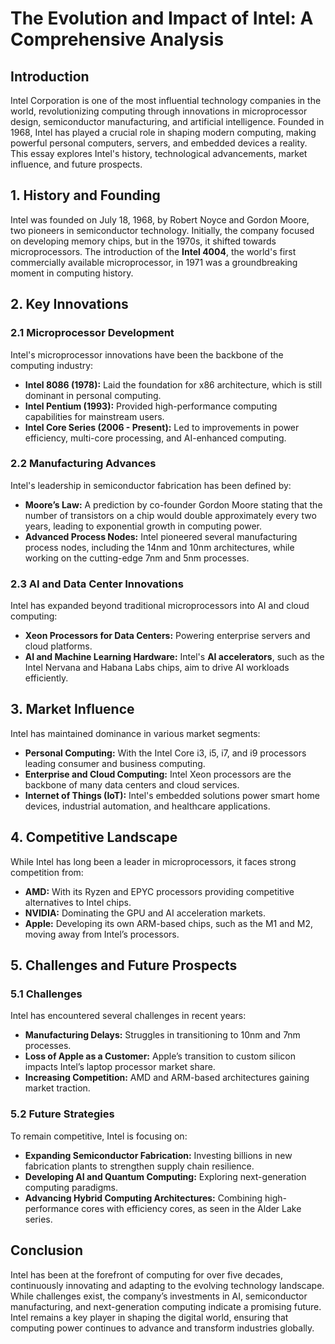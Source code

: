 # The Evolution and Impact of Intel: A Comprehensive Analysis

## Introduction
Intel Corporation is one of the most influential technology companies in the world, revolutionizing computing through innovations in microprocessor design, semiconductor manufacturing, and artificial intelligence. Founded in 1968, Intel has played a crucial role in shaping modern computing, making powerful personal computers, servers, and embedded devices a reality. This essay explores Intel's history, technological advancements, market influence, and future prospects.

## 1. History and Founding
Intel was founded on July 18, 1968, by Robert Noyce and Gordon Moore, two pioneers in semiconductor technology. Initially, the company focused on developing memory chips, but in the 1970s, it shifted towards microprocessors. The introduction of the **Intel 4004**, the world's first commercially available microprocessor, in 1971 was a groundbreaking moment in computing history.

## 2. Key Innovations
### 2.1 Microprocessor Development
Intel's microprocessor innovations have been the backbone of the computing industry:
- **Intel 8086 (1978):** Laid the foundation for x86 architecture, which is still dominant in personal computing.
- **Intel Pentium (1993):** Provided high-performance computing capabilities for mainstream users.
- **Intel Core Series (2006 - Present):** Led to improvements in power efficiency, multi-core processing, and AI-enhanced computing.

### 2.2 Manufacturing Advances
Intel's leadership in semiconductor fabrication has been defined by:
- **Moore’s Law:** A prediction by co-founder Gordon Moore stating that the number of transistors on a chip would double approximately every two years, leading to exponential growth in computing power.
- **Advanced Process Nodes:** Intel pioneered several manufacturing process nodes, including the 14nm and 10nm architectures, while working on the cutting-edge 7nm and 5nm processes.

### 2.3 AI and Data Center Innovations
Intel has expanded beyond traditional microprocessors into AI and cloud computing:
- **Xeon Processors for Data Centers:** Powering enterprise servers and cloud platforms.
- **AI and Machine Learning Hardware:** Intel's **AI accelerators**, such as the Intel Nervana and Habana Labs chips, aim to drive AI workloads efficiently.

## 3. Market Influence
Intel has maintained dominance in various market segments:
- **Personal Computing:** With the Intel Core i3, i5, i7, and i9 processors leading consumer and business computing.
- **Enterprise and Cloud Computing:** Intel Xeon processors are the backbone of many data centers and cloud services.
- **Internet of Things (IoT):** Intel's embedded solutions power smart home devices, industrial automation, and healthcare applications.

## 4. Competitive Landscape
While Intel has long been a leader in microprocessors, it faces strong competition from:
- **AMD:** With its Ryzen and EPYC processors providing competitive alternatives to Intel chips.
- **NVIDIA:** Dominating the GPU and AI acceleration markets.
- **Apple:** Developing its own ARM-based chips, such as the M1 and M2, moving away from Intel’s processors.

## 5. Challenges and Future Prospects
### 5.1 Challenges
Intel has encountered several challenges in recent years:
- **Manufacturing Delays:** Struggles in transitioning to 10nm and 7nm processes.
- **Loss of Apple as a Customer:** Apple’s transition to custom silicon impacts Intel’s laptop processor market share.
- **Increasing Competition:** AMD and ARM-based architectures gaining market traction.

### 5.2 Future Strategies
To remain competitive, Intel is focusing on:
- **Expanding Semiconductor Fabrication:** Investing billions in new fabrication plants to strengthen supply chain resilience.
- **Developing AI and Quantum Computing:** Exploring next-generation computing paradigms.
- **Advancing Hybrid Computing Architectures:** Combining high-performance cores with efficiency cores, as seen in the Alder Lake series.

## Conclusion
Intel has been at the forefront of computing for over five decades, continuously innovating and adapting to the evolving technology landscape. While challenges exist, the company’s investments in AI, semiconductor manufacturing, and next-generation computing indicate a promising future. Intel remains a key player in shaping the digital world, ensuring that computing power continues to advance and transform industries globally.

